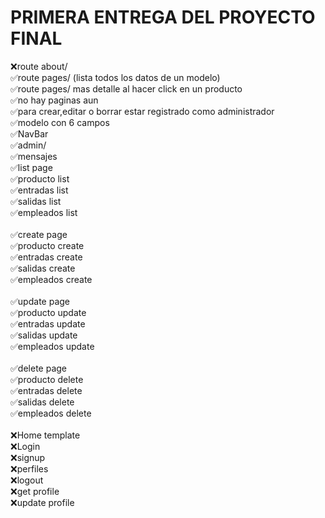# PRIMERA ENTREGA DEL PROYECTO FINAL
❌route about/ <br>
✅route pages/ (lista todos los datos de un modelo)<br>
✅route pages/ mas detalle al hacer click en un producto<br>
✅no hay paginas aun<br>
✅para crear,editar o borrar estar registrado como administrador<br>
✅modelo con 6 campos<br>
✅NavBar<br>
✅admin/<br>
✅mensajes<br>
✅list page<br>
    ✅producto list<br>
    ✅entradas list<br>
    ✅salidas list<br>
    ✅empleados list<br>
<br>
✅create page<br>
    ✅producto create<br>
    ✅entradas create<br>
    ✅salidas create<br>
    ✅empleados create<br>
<br>
✅update page<br>
    ✅producto update<br>
    ✅entradas update<br>
    ✅salidas update<br>
    ✅empleados update<br>
<br>
✅delete page<br>
    ✅producto delete <br>
    ✅entradas delete<br>
    ✅salidas delete<br>
    ✅empleados delete<br>
<br>
❌Home template<br>
❌Login<br>
❌signup<br>
❌perfiles<br>
❌logout<br>
❌get profile<br>
❌update profile<br>